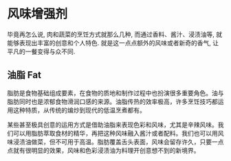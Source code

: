 # 风味增强剂

毕竟再怎么说, 肉和蔬菜的烹饪方式就那么几种, 而通过香料、酱汁、浸渍油等, 就能够表现出丰富的创意和个人特色. 就是这一点点额外的风味或者新奇的香气, 让平凡的一餐变得与众不同.

## 油脂 Fat

脂肪是食物基础组成要素，在食物的质地和制作过程中也扮演很多重要角色。油与脂肪同时也是浓郁食物滑润口感的来源。油脂传热的效率极高，许多烹饪技巧都运用这种特质，从传统的煸炒到现代的低温烹煮都有。

某些甚至极具创意的运用方式是借助油脂来表现色彩和风味，尤其是辛辣风味。我们可以用脂肪萃取食材的精华，再把这种风味融入酱汁或者配料。我们也可以用风味浸渍油做菜，但不可用于高温。脂肪覆盖舌头表面，风味会留存许久，只要一点点就有很明显的效果，风味和色彩浸渍油为料理开创意想不到的新境界。

